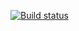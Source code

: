 [![Build status](https://ci.appveyor.com/api/projects/status/ttys8g3ncruerqnx?svg=true)](https://ci.appveyor.com/project/AlexeySaulin/containers-2)